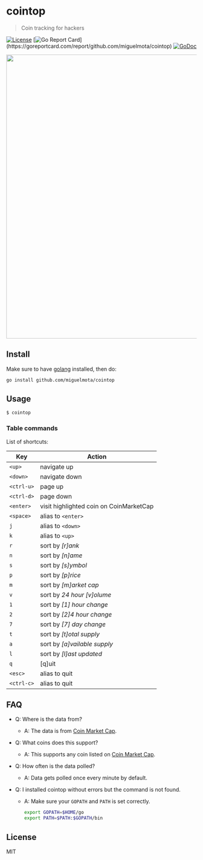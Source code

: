 # cointop

> Coin tracking for hackers

[![License](http://img.shields.io/badge/license-MIT-blue.svg)](https://raw.githubusercontent.com/miguelmota/cointop/master/LICENSE.md) [![Go Report Card](https://goreportcard.com/badge/github.com/miguelmota/cointop?)](https://goreportcard.com/report/github.com/miguelmota/cointop) [![GoDoc](https://godoc.org/github.com/miguelmota/cointop?status.svg)](https://godoc.org/github.com/miguelmota/cointop)

<img src="./assets/screenshot.gif" width="750" />

## Install

Make sure to have [golang](https://golang.org/) installed, then do:

```bash
go install github.com/miguelmota/cointop
```

## Usage

```bash
$ cointop
```

### Table commands

List of shortcuts:

|Key|Action|
|----|------|
|`<up>`|navigate up|
|`<down>`|navigate down|
|`<ctrl-u>`|page up|
|`<ctrl-d>`|page down|
|`<enter>`|visit highlighted coin on CoinMarketCap|
|`<space>`|alias to `<enter>`
|`j`|alias to `<down>`|
|`k`|alias to `<up>`|
|`r`|sort by *[r]ank*|
|`n`|sort by *[n]ame*|
|`s`|sort by *[s]ymbol*|
|`p`|sort by *[p]rice*|
|`m`|sort by *[m]arket cap*|
|`v`|sort by *24 hour [v]olume*|
|`1`|sort by *[1] hour change*|
|`2`|sort by *[2]4 hour change*|
|`7`|sort by *[7] day change*|
|`t`|sort by *[t]otal supply*|
|`a`|sort by *[a]vailable supply*|
|`l`|sort by *[l]ast updated*|
|`q`|[q]uit|
|`<esc>`|alias to quit|
|`<ctrl-c>`|alias to quit|

<!--
|`h`|toggle [h]elp|
|`?`|alias to help|
-->

## FAQ

- Q: Where is the data from?

  - A: The data is from [Coin Market Cap](https://coinmarketcap.com/).

- Q: What coins does this support?

  - A: This supports any coin listed on [Coin Market Cap](https://coinmarketcap.com/).

- Q: How often is the data polled?

  - A: Data gets polled once every minute by default.

- Q: I installed cointop without errors but the command is not found.

  - A: Make sure your `GOPATH` and `PATH` is set correctly.
    ```bash
    export GOPATH=$HOME/go
    export PATH=$PATH:$GOPATH/bin
    ```

## License

MIT
